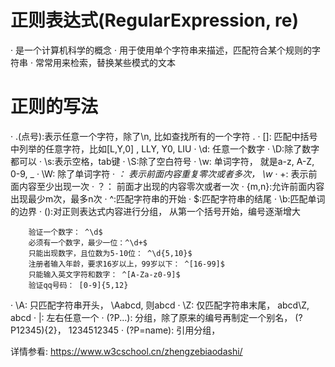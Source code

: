 # 正则表达式(RegularExpression, re)
· 是一个计算机科学的概念
· 用于使用单个字符串来描述，匹配符合某个规则的字符串
· 常常用来检索，替换某些模式的文本

# 正则的写法
· .(点号):表示任意一个字符，除了\n, 比如查找所有的一个字符 \.
· []: 匹配中括号中列举的任意字符，比如[L,Y,0] , LLY, Y0, LIU
· \d: 任意一个数字
· \D:除了数字都可以
· \s:表示空格，tab键
· \S:除了空白符号
· \w: 单词字符， 就是a-z, A-Z, 0-9, _
· \W: 除了单词字符
· *： 表示前面内容重复零次或者多次， \w*
· +: 表示前面内容至少出现一次
· ？： 前面才出现的内容零次或者一次
· {m,n}:允许前面内容出现最少m次，最多n次
· ^:匹配字符串的开始
· $:匹配字符串的结尾
· \b:匹配单词的边界
· ():对正则表达式内容进行分组， 从第一个括号开始，编号逐渐增大
    
        验证一个数字： ^\d$
        必须有一个数字，最少一位：^\d+$
        只能出现数字，且位数为5-10位： ^\d{5,10}$
        注册者输入年龄，要求16岁以上，99岁以下： ^[16-99]$
        只能输入英文字符和数字： ^[A-Za-z0-9]$
        验证qq号码： [0-9]{5,12}
        
· \A: 只匹配字符串开头， \Aabcd, 则abcd
· \Z: 仅匹配字符串末尾， abcd\Z, abcd
· |: 左右任意一个
· (?P<name>...): 分组，除了原来的编号再制定一个别名， (?P<id>12345){2}， 1234512345
· (?P=name): 引用分组， 

 

详情参看: https://www.w3cschool.cn/zhengzebiaodashi/